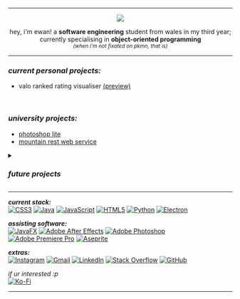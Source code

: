 <hr>
<p align="center"><img src="https://i.gifer.com/C6tt.gif"<br></p>
<p align="center">hey, i'm ewan! a <b>software engineering</b> student from wales in my third year; currently specialising in <b>object-oriented programming</b><br><i><sup>(when i'm not fixated on pkmn, that is)</sup></i></p>
<hr>

<h3><i>current personal projects:</i></h3>
<ul>
  <li>valo ranked rating visualiser <a href="https://github.com/user-attachments/assets/b90c449d-9d38-4a26-bb25-d74577257494">(preview)</a></li>
</ul>
<br>

<h3><i>university projects:</i></h3>
<ul>
  <li><a href="https://github.com/ewanlew/CW256-photoshop-lite">photoshop lite</a></li>
  <li><a href="https://github.com/ewanlew/CW-mountain-rest-service">mountain rest web service</a></li>
</ul>

<details>
  <summary><h3><i>future projects</i></h3></summary>
  <sub>secret ;)</sub>
</details>
<hr>

<b><i>current stack:</i></b><br>
[![CSS3](https://img.shields.io/badge/css3-%231572B6.svg?style=for-the-badge&logo=css3&logoColor=white)](#) [![Java](https://img.shields.io/badge/java-%23ED8B00.svg?style=for-the-badge&logo=openjdk&logoColor=white)](#) [![JavaScript](https://img.shields.io/badge/javascript-%23323330.svg?style=for-the-badge&logo=javascript&logoColor=%23F7DF1E)](#) [![HTML5](https://img.shields.io/badge/html5-%23E34F26.svg?style=for-the-badge&logo=html5&logoColor=white)](#) [![Python](https://img.shields.io/badge/python-3670A0?style=for-the-badge&logo=python&logoColor=ffdd54)](#) [![Electron](https://img.shields.io/badge/electron-%23323330.svg?style=for-the-badge&logo=electron&logoColor=white)](#)

<b><i>assisting software:</i></b><br>
[![JavaFX](https://img.shields.io/badge/javafx-%23FF0000.svg?style=for-the-badge&logo=javafx&logoColor=white)](#) [![Adobe After Effects](https://img.shields.io/badge/Adobe%20After%20Effects-9999FF.svg?style=for-the-badge&logo=Adobe%20After%20Effects&logoColor=white)](#) [![Adobe Photoshop](https://img.shields.io/badge/adobe%20photoshop-%2331A8FF.svg?style=for-the-badge&logo=adobe%20photoshop&logoColor=white)](#) [![Adobe Premiere Pro](https://img.shields.io/badge/Adobe%20Premiere%20Pro-9999FF.svg?style=for-the-badge&logo=Adobe%20Premiere%20Pro&logoColor=white)](#) [![Aseprite](https://img.shields.io/badge/Aseprite-FFFFFF?style=for-the-badge&logo=Aseprite&logoColor=#7D929E)](#)

<b><i>extras:</i></b><br>
[![Instagram](https://img.shields.io/badge/Instagram-%23E4405F.svg?logo=Instagram&logoColor=white)](https://instagram.com/ewan.lew) [![Gmail](https://img.shields.io/badge/Gmail-D14836?logo=gmail&logoColor=white)](mailto:ewann.lew@gmail.com) [![LinkedIn](https://img.shields.io/badge/LinkedIn-%230077B5.svg?logo=linkedin&logoColor=white)](https://linkedin.com/in/ewan-lewis-492aa9283) [![Stack Overflow](https://img.shields.io/badge/-Stackoverflow-FE7A16?logo=stack-overflow&logoColor=white)](https://stackoverflow.com/users/27470961) [![GitHub](https://img.shields.io/badge/GitHub-%23121011.svg?logo=github&logoColor=white)](https://github.com/ewanlew?tab=repositories)

<i>if ur interested :p</i><br>
[![Ko-Fi](https://img.shields.io/badge/Ko--fi-F16061?style=for-the-badge&logo=ko-fi&logoColor=white)](https://ko-fi.com/ewanlew) 

<hr>
